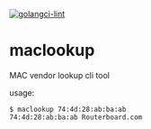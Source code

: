[![golangci-lint](https://github.com/firdavsich/maclookup/actions/workflows/lint.yml/badge.svg)](https://github.com/firdavsich/maclookup/actions/workflows/lint.yml)

# maclookup
MAC vendor lookup cli tool

usage:
```
$ maclookup 74:4d:28:ab:ba:ab
74:4d:28:ab:ba:ab Routerboard.com
```
